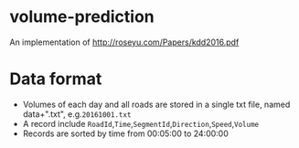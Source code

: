 # volume-prediction
An implementation of http://roseyu.com/Papers/kdd2016.pdf

# Data format

* Volumes of each day and all roads are stored in a single txt file, named data+".txt", e.g.`20161001.txt`
* A record include `RoadId`,`Time`,`SegmentId`,`Direction`,`Speed`,`Volume`
* Records are sorted by time from 00:05:00 to 24:00:00
